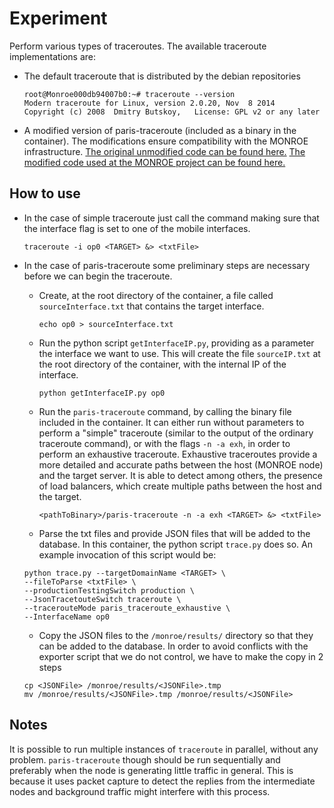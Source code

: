 
# Experiment
Perform various types of traceroutes. The available traceroute implementations are:

* The default traceroute that is distributed by the debian repositories

  ```
  root@Monroe000db94007b0:~# traceroute --version
  Modern traceroute for Linux, version 2.0.20, Nov  8 2014
  Copyright (c) 2008  Dmitry Butskoy,   License: GPL v2 or any later
  ```

* A modified version of paris-traceroute (included as a binary in the container). The modifications ensure compatibility with the MONROE infrastructure. [The original unmodified code can be found here.](https://code.google.com/p/paris-traceroute/source/checkout) [The modified code used at the MONROE project can be found here.](https://github.com/FoivosMichelinakis/paris-traceroute-monroe-project)

## How to use
* In the case of simple traceroute just call the command making sure that the interface flag is set to one of the mobile interfaces. 
  ```
  traceroute -i op0 <TARGET> &> <txtFile> 
  ```
  
* In the case of paris-traceroute some preliminary steps are necessary before we can begin the traceroute.
  * Create, at the root directory of the container, a file called `sourceInterface.txt` that contains the target interface.
    ```
    echo op0 > sourceInterface.txt
    ```
  * Run the python script `getInterfaceIP.py`, providing as a parameter the interface we want to use. This will create the file `sourceIP.txt` at the root directory of the container, with the internal IP of the interface.
  
    ```
    python getInterfaceIP.py op0
    ```
  * Run the `paris-traceroute` command, by calling the binary file included in the container. It can either run without parameters to perform a "simple" traceroute (similar to the output of the ordinary traceroute command), or with the flags `-n -a exh`, in order to perform an exhaustive traceroute. Exhaustive traceroutes provide a more detailed and accurate paths between the host (MONROE node) and the target server. It is able to detect among others, the presence of load balancers, which create multiple paths between the host and the target.
  
    ```
    <pathToBinary>/paris-traceroute -n -a exh <TARGET> &> <txtFile>
    ```
   * Parse the txt files and provide JSON files that will be added to the database. In this container, the python script `trace.py` does so. An example invocation of this script would be:
   
    ```
    python trace.py --targetDomainName <TARGET> \
    --fileToParse <txtFile> \
    --productionTestingSwitch production \
    --JsonTracetouteSwitch traceroute \
    --tracerouteMode paris_traceroute_exhaustive \
    --InterfaceName op0
    ```
    * Copy the JSON files to the `/monroe/results/` directory so that they can be added to the database. In order to avoid conflicts with the exporter script that we do not control, we have to make the copy in 2 steps
	```
	cp <JSONFile> /monroe/results/<JSONFile>.tmp
	mv /monroe/results/<JSONFile>.tmp /monroe/results/<JSONFile>
	```
## Notes
  It is possible to run multiple instances of `traceroute` in parallel, without any problem. `paris-traceroute` though should be run sequentially and preferably when the node is generating little traffic in general. This is because it uses packet capture to detect the replies from the intermediate nodes and background traffic might interfere with this process.
